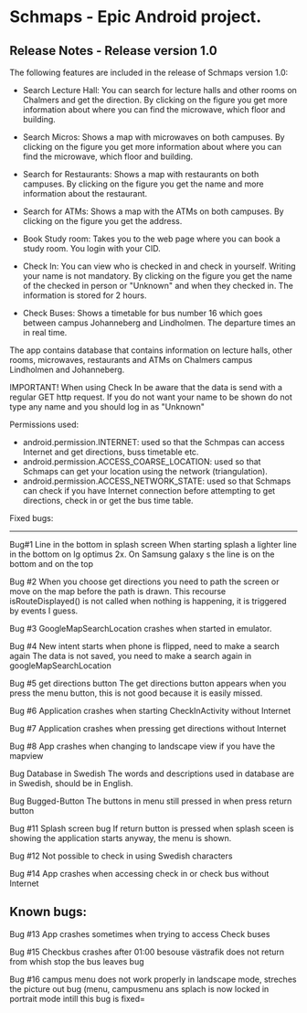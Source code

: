 Schmaps - Epic Android project.
===================================

Release Notes - Release version 1.0
-----------------------------------------------
The following features are included in the release of Schmaps version 1.0: 
- Search Lecture Hall: You can search for lecture halls and other rooms on Chalmers and get the direction. By clicking on the figure you get more information about where you can find the microwave, which floor and building.

- Search Micros: Shows a map with microwaves on both campuses. By clicking on the figure you get more information about where you can find the microwave, which floor and building.

- Search for Restaurants: Shows a map with restaurants on both campuses. By clicking on the figure you get the name and more information about the restaurant. 

- Search for ATMs: Shows a map with the ATMs on both campuses. By clicking on the figure you get the address. 

- Book Study room: Takes you to the web page where you can book a study room. You login with your CID.

- Check In: You can view who is checked in and check in yourself. Writing your name is not mandatory.  By clicking on the figure you get the name of the checked in person or "Unknown" and when they checked in. The information is stored for 2 hours.

- Check Buses: Shows a timetable for bus number 16 which goes between campus Johanneberg and Lindholmen. The departure times an in real time.

The app contains database that contains information on lecture halls, other rooms, microwaves, restaurants and ATMs on Chalmers campus Lindholmen and Johanneberg.

IMPORTANT!
When using Check In be aware that the data is send with a regular GET http request. If you do not want your name to be shown do not type any name and you should log in as "Unknown"

Permissions used:
- android.permission.INTERNET: used so that the Schmpas can access Internet and get directions, buss timetable etc.
- android.permission.ACCESS_COARSE_LOCATION: used so that Schmaps can get your location using the network (triangulation).
- android.permission.ACCESS_NETWORK_STATE: used so that Schmaps can check if you have Internet connection before attempting to get directions, check in or get the bus time table.


Fixed bugs:
--- --------------------------------
Bug#1 
Line in the bottom in splash screen
When starting splash a lighter line in the bottom on lg optimus 2x. On Samsung galaxy s the line is on the bottom and on the top

Bug #2 
When you choose get directions you need to path the screen or move on the map before the path is drawn. This recourse isRouteDisplayed() is not called when nothing is happening, it is triggered by events I guess.

Bug #3
GoogleMapSearchLocation crashes when started in emulator.

Bug #4 New intent starts when phone is flipped, need to make a search again 
The data is not saved, you need to make a search again in googleMapSearchLocation

Bug #5 get directions button
The get directions button appears when you press the menu button, this is not good because it is easily missed. 

Bug #6 Application crashes when starting CheckInActivity without Internet

Bug #7 Application crashes when pressing get directions without Internet

Bug #8 App crashes when changing to landscape view if you have the mapview

Bug Database in Swedish
The words and descriptions used in database are in Swedish, should be in English.

Bug Bugged-Button
The buttons in menu still pressed in when press return button

Bug #11 Splash screen bug
If return button is pressed when splash sceen is showing the application starts anyway, the menu is shown.

Bug #12 Not possible to check in using Swedish characters

Bug #14 App crashes when accessing check in or check bus without Internet

Known bugs:
--------------------------------------	
Bug #13 App crashes sometimes when trying to access Check buses

Bug #15 Checkbus crashes after 01:00 besouse västrafik does not return from whish stop the bus leaves bug 

Bug #16 campus menu does not work properly in landscape mode, streches the picture out bug 
(menu, campusmenu ans splach is now locked in portrait mode intill this bug is fixed=
